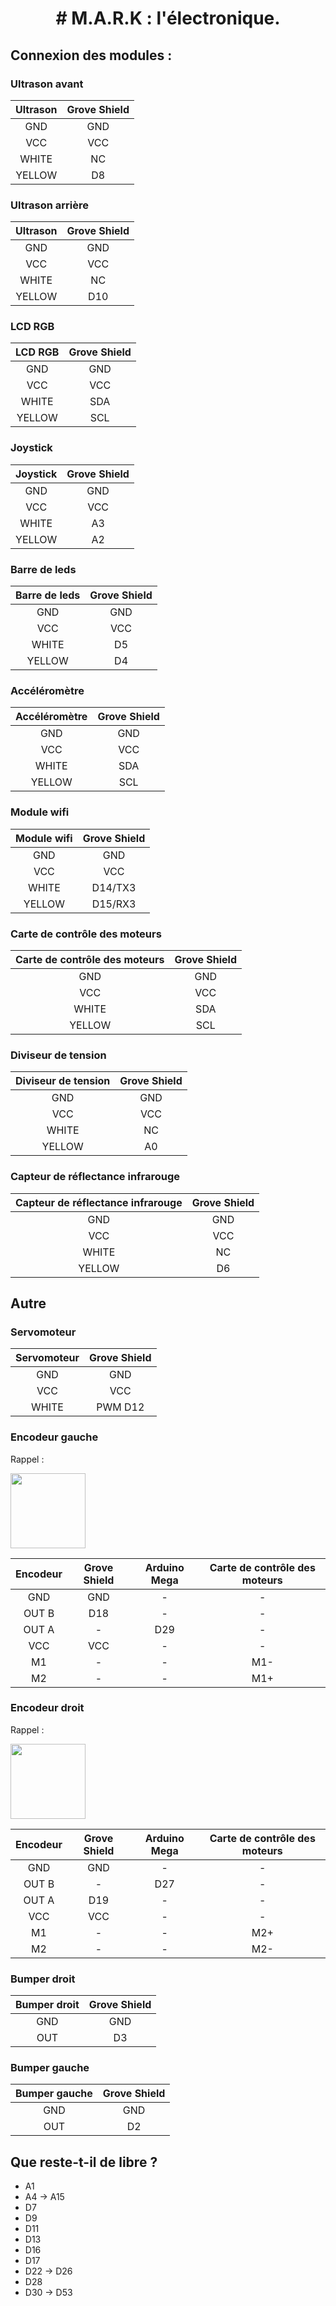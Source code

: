 <h1 align="center"># M.A.R.K : l'électronique.</h1>

## Connexion des modules : 

### Ultrason avant

| Ultrason | Grove Shield | 
|:-:|:-:|
| GND | GND |
| VCC | VCC |
| WHITE | NC|
| YELLOW | D8 |

### Ultrason arrière

| Ultrason| Grove Shield | 
|:-:|:-:|
| GND | GND |
| VCC | VCC |
| WHITE | NC|
| YELLOW | D10 |

### LCD RGB

| LCD RGB| Grove Shield | 
|:-:|:-:|
| GND | GND |
| VCC | VCC |
| WHITE | SDA|
| YELLOW | SCL |

### Joystick

| Joystick| Grove Shield | 
|:-:|:-:|
| GND | GND |
| VCC | VCC |
| WHITE | A3|
| YELLOW | A2 |

### Barre de leds

| Barre de leds| Grove Shield | 
|:-:|:-:|
| GND | GND |
| VCC | VCC |
| WHITE | D5|
| YELLOW | D4 |

### Accéléromètre 

| Accéléromètre | Grove Shield | 
|:-:|:-:|
| GND | GND |
| VCC | VCC |
| WHITE | SDA|
| YELLOW | SCL |

### Module wifi

| Module wifi| Grove Shield | 
|:-:|:-:|
| GND | GND |
| VCC | VCC |
| WHITE | D14/TX3|
| YELLOW | D15/RX3 |

### Carte de contrôle des moteurs

| Carte de contrôle des moteurs| Grove Shield | 
|:-:|:-:|
| GND | GND |
| VCC | VCC |
| WHITE | SDA |
| YELLOW | SCL |

### Diviseur de tension

| Diviseur de tension| Grove Shield | 
|:-:|:-:|
| GND | GND |
| VCC | VCC |
| WHITE | NC |
| YELLOW | A0 |

### Capteur de réflectance infrarouge

| Capteur de réflectance infrarouge| Grove Shield | 
|:-:|:-:|
| GND | GND |
| VCC | VCC |
| WHITE | NC |
| YELLOW | D6 |

## Autre

### Servomoteur

| Servomoteur| Grove Shield | 
|:-:|:-:|
| GND | GND |
| VCC | VCC |
| WHITE | PWM D12|


### Encodeur gauche

Rappel :

<img src="https://a.pololu-files.com/picture/0J5827.250.jpg?da2069a81e22a2db8682c638fbfeff4f" width="120">

| Encodeur | Grove Shield | Arduino Mega | Carte de contrôle des moteurs |
|:-:|:-:|:-:|:-:|
| GND | GND | - | - |
| OUT B | D18 | - | - |
| OUT A | - | D29 | - |
| VCC | VCC | - | - |
| M1 | - | - | M1- |
| M2 | - | - | M1+ |

### Encodeur droit

Rappel : 

<img src="https://a.pololu-files.com/picture/0J5827.250.jpg?da2069a81e22a2db8682c638fbfeff4f" width="120">

| Encodeur | Grove Shield | Arduino Mega | Carte de contrôle des moteurs |
|:-:|:-:|:-:|:-:|
| GND | GND | - | - |
| OUT B | - | D27 | - |
| OUT A | D19 | - | - |
| VCC | VCC | - | - |
| M1 | - | - | M2+ |
| M2 | - | - | M2- |


### Bumper droit

| Bumper droit | Grove Shield | 
|:-:|:-:|
| GND | GND |
| OUT | D3 |

### Bumper gauche

| Bumper gauche | Grove Shield | 
|:-:|:-:|
| GND | GND |
| OUT | D2 |

## Que reste-t-il de libre ? 

* A1 
* A4 -> A15
* D7
* D9
* D11
* D13
* D16
* D17
* D22 -> D26
* D28
* D30 -> D53